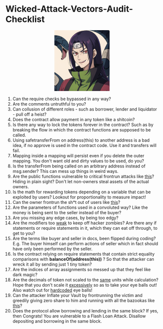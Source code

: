 # Wicked-Attack-Vectors-Audit-Checklist

<p align = center>
<img src= "./images/20230530_113017.png" height="200">
<br>
</p>

1. Can the require checks be bypassed in any way?
2. Are the comments untruthful to you?
3. Can collusion of different roles - such as borrower, lender and liquidator - pull off a heist?
4. Does the contract allow payment in any token like a shitcoin?
5. Is there any way to lock the tokens forever in the contract? Such as by breaking the flow in which the contract functions are supposed to be called.
6. Using safetransferFrom on address(this) to another address is a bad idea, if no approve is used in the contract code. Use it and transfers will fail.
7. Mapping inside a mapping will persist even if you delete the outer mapping. You don't want old and dirty values to be used, do you? 
8. Is the transferFrom being called on an arbitrary address instead of msg.sender? This can mess up things in weird ways. 
9. Are the public functions vulnerable to critical frontrun attacks like [this](https://github.com/sherlock-audit/2023-01-ajna-judging/issues/140)? Hiding in plain sight? Don't let non-owners steal assets of the actual owners.
10. Is the math for rewarding tokens depending on a variable that can be exploited by users? Lookout for proportionality to measure impact!
11. Can the owner frontrun the sh*t out of users like [this](https://consensys.net/diligence/audits/2021/06/growthdefi-wheat/#frontrunning-attacks-by-the-owner)?
12. Are the parameters of functions used in a convoluted way? Like the money is being sent to the seller instead of the buyer?
13. Are you missing any edge cases, by being too edgy?
14. Are the modifiers too [weak](https://twitter.com/BlockSecTeam/status/1692533280971936059?t=pZijRKlnlcFfo9fdEk8dSQ&s=19) to keep off hacker zombies? Are there any if statements or require statements in it, which they can eat off through, to get to you?
15. Are the terms like buyer and seller in docs, been flipped during coding? E.g. The buyer himself can perform actions of seller which in fact should have only been performed by the seller.
16. Is the contract relying on require statements that contain strict equality comparisons with **balanceOf(address(this))** ? So that the attacker can wreck it all by sending just 1 tiny token?
17. Are the indices of array assignments so messed up that they feel like dark magic?
18. Are the decimals of token not scaled to the [same](https://dacian.me/precision-loss-errors#heading-no-precision-scaling) units while calculation? Hope that you don't scale it [excessively](https://dacian.me/precision-loss-errors#heading-excessive-precision-scaling) so as to take your eye balls out! Also watch out for [hardcoded](https://dacian.me/precision-loss-errors#heading-mismatched-precision-scaling) eye balls! 
19. Can the attacker Inflate your Vault by frontrunning the victim and greedily giving zero share to him and running with all the bazookas like [this](https://blog.openzeppelin.com/a-novel-defense-against-erc4626-inflation-attacks)?
20. Does the protocol allow borrowing and lending in the same block? If yes, then Congrats! You are vulnerable to a Flash Loan Attack. Disallow depositing and borrowing in the same block.

